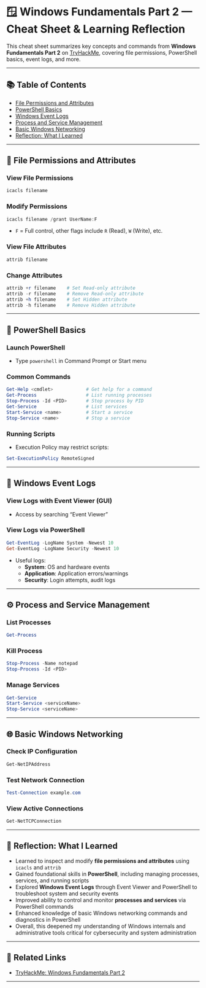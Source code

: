 # 🪟 Windows Fundamentals Part 2 — Cheat Sheet & Learning Reflection

This cheat sheet summarizes key concepts and commands from **Windows Fundamentals Part 2** on [TryHackMe](https://tryhackme.com/), covering file permissions, PowerShell basics, event logs, and more.

---

## 📚 Table of Contents

- [File Permissions and Attributes](#file-permissions-and-attributes)
- [PowerShell Basics](#powershell-basics)
- [Windows Event Logs](#windows-event-logs)
- [Process and Service Management](#process-and-service-management)
- [Basic Windows Networking](#basic-windows-networking)
- [Reflection: What I Learned](#reflection-what-i-learned)

---

## 🔐 File Permissions and Attributes

### View File Permissions
```powershell
icacls filename
```

### Modify Permissions
```powershell
icacls filename /grant UserName:F
```
- `F` = Full control, other flags include `R` (Read), `W` (Write), etc.

### View File Attributes
```powershell
attrib filename
```

### Change Attributes
```powershell
attrib +r filename    # Set Read-only attribute
attrib -r filename    # Remove Read-only attribute
attrib +h filename    # Set Hidden attribute
attrib -h filename    # Remove Hidden attribute
```

---

## 🐚 PowerShell Basics

### Launch PowerShell
- Type `powershell` in Command Prompt or Start menu

### Common Commands
```powershell
Get-Help <cmdlet>            # Get help for a command
Get-Process                  # List running processes
Stop-Process -Id <PID>       # Stop process by PID
Get-Service                  # List services
Start-Service <name>         # Start a service
Stop-Service <name>          # Stop a service
```

### Running Scripts
- Execution Policy may restrict scripts:
```powershell
Set-ExecutionPolicy RemoteSigned
```

---

## 📜 Windows Event Logs

### View Logs with Event Viewer (GUI)
- Access by searching “Event Viewer”

### View Logs via PowerShell
```powershell
Get-EventLog -LogName System -Newest 10
Get-EventLog -LogName Security -Newest 10
```

- Useful logs:  
  - **System**: OS and hardware events  
  - **Application**: Application errors/warnings  
  - **Security**: Login attempts, audit logs

---

## ⚙️ Process and Service Management

### List Processes
```powershell
Get-Process
```

### Kill Process
```powershell
Stop-Process -Name notepad
Stop-Process -Id <PID>
```

### Manage Services
```powershell
Get-Service
Start-Service <serviceName>
Stop-Service <serviceName>
```

---

## 🌐 Basic Windows Networking

### Check IP Configuration
```powershell
Get-NetIPAddress
```

### Test Network Connection
```powershell
Test-Connection example.com
```

### View Active Connections
```powershell
Get-NetTCPConnection
```

---

## 🧠 Reflection: What I Learned

- Learned to inspect and modify **file permissions and attributes** using `icacls` and `attrib`  
- Gained foundational skills in **PowerShell**, including managing processes, services, and running scripts  
- Explored **Windows Event Logs** through Event Viewer and PowerShell to troubleshoot system and security events  
- Improved ability to control and monitor **processes and services** via PowerShell commands  
- Enhanced knowledge of basic Windows networking commands and diagnostics in PowerShell  
- Overall, this deepened my understanding of Windows internals and administrative tools critical for cybersecurity and system administration

---

## 🔗 Related Links

- [TryHackMe: Windows Fundamentals Part 2](https://tryhackme.com/)

---
